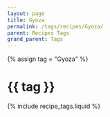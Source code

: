 ```yaml
---
layout: page
title: Gyoza
permalink: /tags/recipes/Gyoza/
parent: Recipes Tags
grand_parent: Tags
---
```

{% assign tag = "Gyoza" %}
# {{ tag }}
{% include recipe_tags.liquid %}